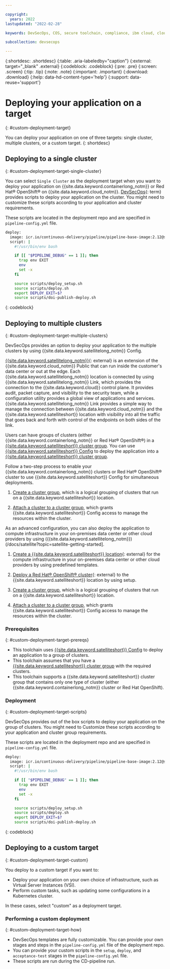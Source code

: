 ```yaml
---

copyright:
  years: 2022
lastupdated: "2022-02-28"

keywords: DevSecOps, COS, secure toolchain, compliance, ibm cloud, cloud object storage, satellite

subcollection: devsecops

---
```


{:shortdesc: .shortdesc}
{:table: .aria-labeledby="caption"}
{:external: target="_blank" .external}
{:codeblock: .codeblock}
{:pre: .pre}
{:screen: .screen}
{:tip: .tip}
{:note: .note}
{:important: .important}
{:download: .download}
{:help: data-hd-content-type='help'}
{:support: data-reuse='support'}

# Deploying your application on a target
{: #custom-deployment-target}

You can deploy your application on one of three targets: single cluster, multiple clusters, or a custom target.
{: shortdesc}

## Deploying to a single cluster
{: #custom-deployment-target-single-cluster}

You can select `Single Cluster` as the deployment target when you want to deploy your application on {{site.data.keyword.containerlong_notm}} or Red Hat&reg; OpenShift&reg; on {{site.data.keyword.cloud_notm}}. [DevSecOps](#x9892260){: term} provides scripts to deploy your application on the cluster. You might need to customize these scripts according to your application and cluster requirements.

These scripts are located in the deployment repo and are specified in `pipeline-config.yml` file.

```bash
deploy:
  image: icr.io/continuous-delivery/pipeline/pipeline-base-image:2.12@sha256:ff4053b0bca784d6d105fee1d008cfb20db206011453071e86b69ca3fde706a4
  script: |
    #!/usr/bin/env bash

    if [[ "$PIPELINE_DEBUG" == 1 ]]; then
      trap env EXIT
      env
      set -x
    fi

    source scripts/deploy_setup.sh
    source scripts/deploy.sh
    export DEPLOY_EXIT=$?
    source scripts/doi-publish-deploy.sh
```
{: codeblock}

## Deploying to multiple clusters
{: #custom-deployment-target-multiple-clusters}

DevSecOps provides an option to deploy your application to the multiple clusters by using {{site.data.keyword.satellitelong_notm}} Config.

[{{site.data.keyword.satellitelong_notm}}](https://www.ibm.com/cloud/satellite){: external} is an extension of the {{site.data.keyword.cloud_notm}} Public that can run inside the customer's data center or out at the edge. Each {{site.data.keyword.satellitelong_notm}} location is connected by using {{site.data.keyword.satellitelong_notm}} Link, which provides the connection to the {{site.data.keyword.cloud}} control plane. It provides audit, packet capture, and visibility to the security team, while a configuration utility provides a global view of applications and services. {{site.data.keyword.satellitelong_notm}} Link provides a simple way to manage the connection between {{site.data.keyword.cloud_notm}} and the {{site.data.keyword.satelliteshort}} location with visibility into all the traffic that goes back and forth with control of the endpoints on both sides of the link.
 
Users can have groups of clusters (either {{site.data.keyword.containerlong_notm}} or Red Hat&reg; OpenShift&reg;) in a [{{site.data.keyword.satelliteshort}} cluster group](/docs/satellite?topic=satellite-setup-clusters-satconfig). You can use [{{site.data.keyword.satelliteshort}} Config](/docs/satellite?topic=satellite-cluster-config) to deploy the application into a [{{site.data.keyword.satelliteshort}} cluster group](/docs/satellite?topic=satellite-setup-clusters-satconfig).

Follow a two-step process to enable your {{site.data.keyword.containerlong_notm}} clusters or Red Hat&reg; OpenShift&reg; cluster to use {{site.data.keyword.satelliteshort}} Config for simultaneous deployments.

1. [Create a cluster group](/docs/satellite?topic=satellite-setup-clusters-satconfig#setup-clusters-satconfig-groups), which is a logical grouping of clusters that run on a {{site.data.keyword.satelliteshort}} location.

2. [Attach a cluster to a cluster group](/docs/satellite?topic=satellite-setup-clusters-satconfig#setup-clusters-satconfig-access), which grants {{site.data.keyword.satelliteshort}} Config access to manage the resources within the cluster.

As an advanced configuration, you can also deploy the application to compute infrastructure in your on-premises data center or other cloud providers by using ({{site.data.keyword.satellitelong_notm}})(/docs/satellite?topic=satellite-getting-started].

1. [Create a {{site.data.keyword.satelliteshort}} location](/satellite/locations/create){: external} for the compute infrastructure in your on-premises data center or other cloud providers by using predefined templates.

2. [Deploy a Red Hat&reg; OpenShift&reg; cluster](/kubernetes/catalog/create?platformType=openshift){: external} to the {{site.data.keyword.satelliteshort}} location by using setup.

3. [Create a cluster group](/docs/satellite?topic=satellite-setup-clusters-satconfig#setup-clusters-satconfig-groups), which is a logical grouping of clusters that run on a {{site.data.keyword.satelliteshort}} location.

4. [Attach a cluster to a cluster group](/docs/satellite?topic=satellite-setup-clusters-satconfig#setup-clusters-satconfig-access), which grants {{site.data.keyword.satelliteshort}} Config access to manage the resources within the cluster.
 
### Prerequisites
{: #custom-deployment-target-prereqs}

* This toolchain uses [{{site.data.keyword.satelliteshort}} Config](/docs/satellite?topic=satellite-cluster-config) to deploy an application to a group of clusters. 
* This toolchain assumes that you have a [{{site.data.keyword.satelliteshort}} cluster group](/docs/satellite?topic=satellite-setup-clusters-satconfig) with the required clusters. 
* This toolchain supports a {{site.data.keyword.satelliteshort}} cluster group that contains only one type of cluster (either {{site.data.keyword.containerlong_notm}} cluster or Red Hat OpenShift).

### Deployment
{: #custom-deployment-target-scripts}

DevSecOps provides out of the box scripts to deploy your application on the group of clusters. You might need to Customize these scripts according to your application and cluster group requirements.

These scripts are located in the deployment repo and are specified in `pipeline-config.yml` file.

```bash
deploy:
  image: icr.io/continuous-delivery/pipeline/pipeline-base-image:2.12@sha256:ff4053b0bca784d6d105fee1d008cfb20db206011453071e86b69ca3fde706a4
  script: |
    #!/usr/bin/env bash

    if [[ "$PIPELINE_DEBUG" == 1 ]]; then
      trap env EXIT
      env
      set -x
    fi

    source scripts/deploy_setup.sh
    source scripts/deploy.sh
    export DEPLOY_EXIT=$?
    source scripts/doi-publish-deploy.sh
```
{: codeblock}

## Deploying to a custom target
{: #custom-deployment-target-custom}

You deploy to a custom target if you want to:

* Deploy your application on your own choice of infrastructure, such as Virtual Server Instances (VSI).
* Perform custom tasks, such as updating some configurations in a Kubernetes cluster.

In these cases, select "custom" as a deployment target.

### Performing a custom deployment 
{: #custom-deployment-target-how}

* DevSecOps templates are fully customizable. You can provide your own stages and steps in the `pipeline-config.yml` file of the deployment repo.
* You can provide your custom scripts in the `setup`, `deploy`, and `acceptance-test` stages in the `pipeline-config.yml` file.
* These scripts are run during the CD-pipeline run.
